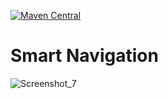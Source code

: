 [![Maven Central](https://maven-badges.herokuapp.com/maven-central/io.github.dkqa/ui-testing-navigator/badge.svg)](https://maven-badges.herokuapp.com/maven-central/io.github.dkqa/ui-testing-navigator)


# Smart Navigation

![Screenshot_7](https://user-images.githubusercontent.com/38009604/159777853-a8cf604f-db1a-41f5-b050-d5d673b74221.jpg)
